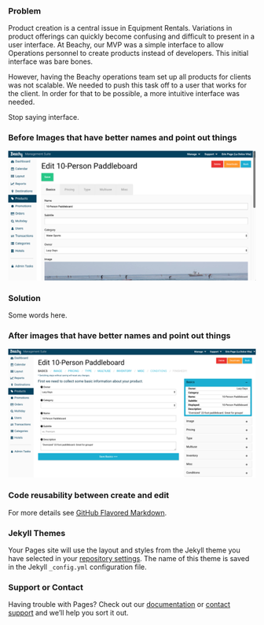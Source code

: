 ### Problem
Product creation is a central issue in Equipment Rentals. Variations in product offerings can quickly become confusing and difficult to present in a user interface. At Beachy, our MVP was a simple interface to allow Operations personnel to create products instead of developers. This initial interface was bare bones. 

However, having the Beachy operations team set up all products for clients was not scalable. We needed to push this task off to a user that works for the client. In order for that to be possible, a more intuitive interface was needed.

Stop saying interface.

### Before Images that have better names and point out things

![Image of a thing](https://raw.githubusercontent.com/erinpagemd/product-creation-workflow/master/images/old-basics-top-screen.png)

### Solution
Some words here.

### After images that have better names and point out things
![Image of a better thing](https://github.com/erinpagemd/product-creation-workflow/blob/master/images/new-basics-full-screen.png)

### Code reusability between create and edit

For more details see [GitHub Flavored Markdown](https://guides.github.com/features/mastering-markdown/).

### Jekyll Themes

Your Pages site will use the layout and styles from the Jekyll theme you have selected in your [repository settings](https://github.com/erinpagemd/product-creation-workflow/settings). The name of this theme is saved in the Jekyll `_config.yml` configuration file.

### Support or Contact

Having trouble with Pages? Check out our [documentation](https://help.github.com/categories/github-pages-basics/) or [contact support](https://github.com/contact) and we’ll help you sort it out.
